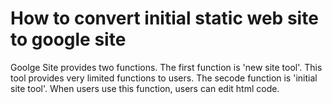 # How to convert initial static web site to google site

Goolge Site provides two functions.
The first function is 'new site tool'.
This tool provides very limited functions to users.
The secode function is 'initial site tool'.
When users use this function, users can edit html code. 
